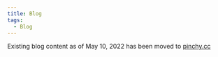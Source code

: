 ```yaml
---
title: Blog 
tags:
  - Blog
---
```


Existing blog content as of May 10, 2022 has been moved to [pinchy.cc](https://pinchy.cc)

